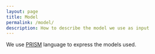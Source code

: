 ```yaml
---
layout: page
title: Model
permalink: /model/
description: How to describe the model we use as input
---
```

We use [PRISM](https://www.prismmodelchecker.org/manual/ThePRISMLanguage/Introduction "prism") language to express the models used.